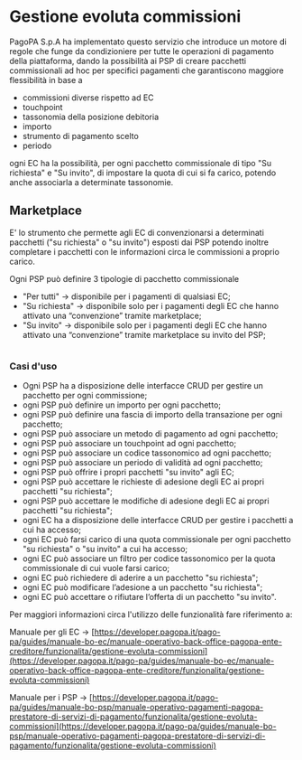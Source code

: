 # Gestione evoluta commissioni

PagoPA S.p.A ha implementato questo servizio che introduce un motore di regole che funge da condizioniere per tutte le operazioni di pagamento della piattaforma, dando la possibilità ai PSP di creare pacchetti commissionali ad hoc per specifici pagamenti che garantiscono maggiore flessibilità in base a

* commissioni diverse rispetto ad EC
* touchpoint
* tassonomia della posizione debitoria
* importo
* strumento di pagamento scelto
* periodo

ogni EC ha la possibilità, per ogni pacchetto commissionale di tipo "Su richiesta" e "Su invito", di impostare la quota di cui si fa carico, potendo anche associarla a determinate tassonomie.

## Marketplace

E' lo strumento che permette agli EC di convenzionarsi a determinati pacchetti ("su richiesta" o "su invito") esposti dai PSP potendo inoltre completare i pacchetti con le informazioni circa le commissioni a proprio carico.

Ogni PSP può definire 3 tipologie di pacchetto commissionale

* "Per tutti" → disponibile per i pagamenti di qualsiasi EC;
* "Su richiesta"  → disponibile solo per i pagamenti degli EC che hanno attivato una “convenzione” tramite marketplace;
* "Su invito" → disponibile solo per i pagamenti degli EC che hanno attivato una “convenzione” tramite marketplace su invito del PSP;

<figure><img src="../.gitbook/assets/image (55).png" alt=""><figcaption></figcaption></figure>

### Casi d'uso

* Ogni PSP ha a disposizione delle interfacce CRUD per gestire un pacchetto per ogni commissione;
* ogni PSP può definire un importo per ogni pacchetto;
* ogni PSP può definire una fascia di importo della transazione per ogni pacchetto;
* ogni PSP può associare un metodo di pagamento ad ogni pacchetto;
* ogni PSP può associare un touchpoint ad ogni pacchetto;
* ogni PSP può associare un codice tassonomico ad ogni pacchetto;
* ogni PSP può associare un periodo di validità ad ogni pacchetto;
* ogni PSP può offrire i propri pacchetti "su invito" agli EC;
* ogni PSP può accettare le richieste di adesione degli EC ai propri pacchetti "su richiesta";
* ogni PSP può accettare le modifiche di adesione degli EC ai propri pacchetti "su richiesta";
* ogni EC ha a disposizione delle interfacce CRUD per gestire i pacchetti a cui ha accesso;
* ogni EC può farsi carico di una quota commissionale per ogni pacchetto "su richiesta" o "su invito" a cui ha accesso;
* ogni EC può associare un filtro per codice tassonomico per la quota commissionale di cui vuole farsi carico;
* ogni EC può richiedere di aderire a un pacchetto "su richiesta";
* ogni EC può modificare l’adesione a un pacchetto "su richiesta";
* ogni EC può accettare o rifiutare l’offerta di un pacchetto "su invito".

Per maggiori informazioni circa l'utilizzo delle funzionalità fare riferimento a:

Manuale per gli EC -> [https://developer.pagopa.it/pago-pa/guides/manuale-bo-ec/manuale-operativo-back-office-pagopa-ente-creditore/funzionalita/gestione-evoluta-commissioni](https://developer.pagopa.it/pago-pa/guides/manuale-bo-ec/manuale-operativo-back-office-pagopa-ente-creditore/funzionalita/gestione-evoluta-commissioni)

Manuale per i PSP -> [https://developer.pagopa.it/pago-pa/guides/manuale-bo-psp/manuale-operativo-pagamenti-pagopa-prestatore-di-servizi-di-pagamento/funzionalita/gestione-evoluta-commissioni](https://developer.pagopa.it/pago-pa/guides/manuale-bo-psp/manuale-operativo-pagamenti-pagopa-prestatore-di-servizi-di-pagamento/funzionalita/gestione-evoluta-commissioni)
